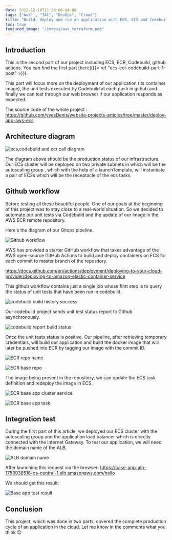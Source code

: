 ```yaml
---
date: 2022-12-18T11:20:08-04:00
tags: ["Aws" , "IAC", "DevOps", "Cloud"]
title: "Build, deploy and run an application with ECR, ECS and Codebuild (Part 2)"
toc: true
featured_image: "/images/aws_terraform.png"
---
```


## Introduction

This is the second part of our project including ECS, ECR, Codebuild, github actions. You can find the first part [here]({{< ref "ecs-ecr-codebuild-part-1-post" >}}).

This part will focus more on the deployment of our application (its container image), the unit tests executed by Codebuild at each push in github and finally we can test through our web browser if our application responds as expected.

The source code of the whole project : https://github.com/yvesDenis/website-projects-articles/tree/master/deploy-app-aws-ecs


## Architecture diagram

![ecs,codebuild and ecr call diagram](/images/ecs-ecr/codebuild-ecr-ecs-project-deploy.svg)

The diagram above should be the production status of our infrastructure. Our ECS cluster will be deployed on two private subnets in which will be the autoscaling group , which with the help of a launchTemplate, will instantiate a pair of EC2s which will be the receptacle of the ecs tasks.

## Github workflow

Before testing all these beautiful people. One of our goals at the beginning of this project was to stay close to a real-world situation. So we decided to automate our unit tests via Codebuild and the update of our image in the AWS ECR remote repository.

Here's the diagram of our Gitops pipeline.

![Github workflow](/images/ecs-ecr/build-deploy-aws-ecs.drawio.png)

AWS has provided a starter GitHub workflow that takes advantage of the AWS open-source GitHub Actions to build and deploy containers on ECS for each commit to master branch of the repository.

https://docs.github.com/en/actions/deployment/deploying-to-your-cloud-provider/deploying-to-amazon-elastic-container-service

This github workflow contains just a single job whose first step is to query the status of unit tests that have been run in codebuild.

![codebuild build history success](/images/ecs-ecr/codebuild_build_history_success.png)

Our codebuild project sends unit test status report to Github asynchronously.

![codebuild report build status](/images/ecs-ecr/codebuild_report_build_status.png)

Once the unit tests status is positive. Our pipeline, after retrieving temporary credentials, will build our application and build the docker image that will later be pushed into ECR by tagging our image with the commit ID.

![ECR repo name](/images/ecs-ecr/ecr_repo_name.png) 

![ECR base repo](/images/ecs-ecr/ecr_base_repo.png) 

The image being present in the repository, we can update the ECS task definition and redeploy the image in ECS.

![ECR base app cluster service](/images/ecs-ecr/ecs_base_app_cluster_service.png)

![ECR base app task](/images/ecs-ecr/ecs_base_app_task.png)


## Integration test

During the first part of this article, we deployed our ECS cluster with the autoscaling group and the application load balancer which is directly connected with the Internet Gateway.
To test our application, we will need the domain name of the ALB.

![ALB domain name](/images/ecs-ecr/alb_domain_name.png)

After launching this request via the browser: https://base-app-alb-1758938518-ca-central-1.elb.amazonaws.com/hello

We should get this result:

![Base app test result](/images/ecs-ecr/base_app_test_result.png)

## Conclusion

This project, which was done in two parts, covered the complete production cycle of an application in the cloud.
Let me know in the comments what you think :wink:



